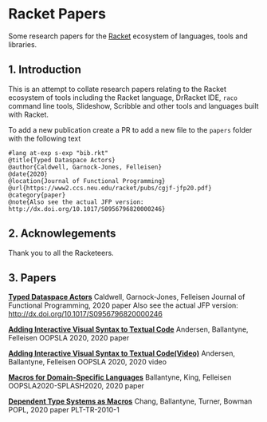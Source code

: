 # Racket Papers

Some research papers for the [Racket](https://racket-lang.org/)
ecosystem of languages, tools and libraries.

## 1. Introduction

This is an attempt to collate research papers relating to the Racket
ecosystem of tools including the Racket language, DrRacket IDE, `raco`
command line tools, Slideshow, Scribble and other tools and languages
built with Racket.

To add a new publication create a PR to add a new file to the `papers`
folder with the following text

```racket
#lang at-exp s-exp "bib.rkt"                                                       
@title{Typed Dataspace Actors}                                                     
@author{Caldwell, Garnock-Jones, Felleisen}                                        
@date{2020}                                                                        
@location{Journal of Functional Programming}                                       
@url{https://www2.ccs.neu.edu/racket/pubs/cgjf-jfp20.pdf}                          
@category{paper}                                                                   
@note{Also see the actual JFP version: http://dx.doi.org/10.1017/S0956796820000246}
```

## 2. Acknowlegements

Thank you to all the Racketeers.

## 3. Papers

**[Typed Dataspace
Actors](https://www2.ccs.neu.edu/racket/pubs/cgjf-jfp20.pdf)** Caldwell,
Garnock-Jones, Felleisen Journal of Functional Programming, 2020 paper
Also see the actual JFP version:
http://dx.doi.org/10.1017/S0956796820000246

**[Adding Interactive Visual Syntax to Textual
Code](https://www2.ccs.neu.edu/racket/pubs/oopsla20-abf.pdf)** Andersen,
Ballantyne, Felleisen OOPSLA 2020, 2020 paper

**[Adding Interactive Visual Syntax to Textual
Code\(Video\)](https://youtu.be/8htgAxJuK5c)** Andersen, Ballantyne,
Felleisen OOPSLA 2020, 2020 video

**[Macros for Domain-Specific
Languages](http://design.cs.iastate.edu/splash20/oopsla20/oopsla20main-p625-p.pdf)**
Ballantyne, King, Felleisen OOPSLA2020-SPLASH2020, 2020 paper

**[Dependent Type Systems as
Macros](https://www2.ccs.neu.edu/racket/pubs/popl20-cbtb.pdf)** Chang,
Ballantyne, Turner, Bowman POPL, 2020 paper PLT-TR-2010-1

